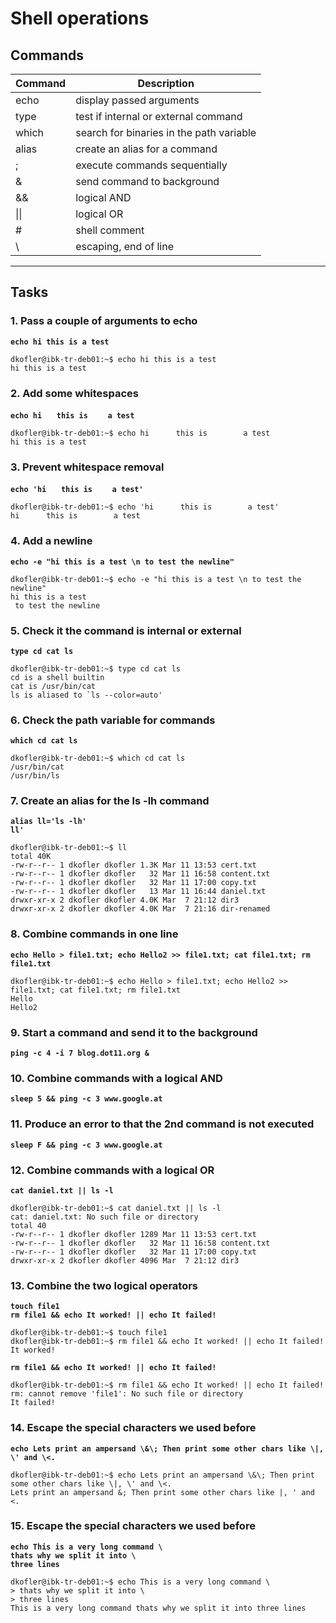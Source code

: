# Shell operations
## Commands
| Command | Description |
| ---| --- |
| echo | display passed arguments |
| type | test if internal or external command |
| which | search for binaries in the path variable |
| alias | create an alias for a command |
| ; | execute commands sequentially |
| & | send command to background |
| && | logical AND |
| \|\| | logical OR |
| # | shell comment |
| \\ | escaping, end of line |
---

## Tasks
### 1. Pass a couple of arguments to echo
**`echo hi this is a test`**
```
dkofler@ibk-tr-deb01:~$ echo hi this is a test
hi this is a test
```

### 2. Add some whitespaces
**`echo hi`** &nbsp;&nbsp;&nbsp;&nbsp; **`this is`** &nbsp;&nbsp;&nbsp;&nbsp;&nbsp;&nbsp; **`a test`**
```
dkofler@ibk-tr-deb01:~$ echo hi      this is        a test
hi this is a test
```

### 3. Prevent whitespace removal
**`echo 'hi`** &nbsp;&nbsp;&nbsp;&nbsp; **`this is`** &nbsp;&nbsp;&nbsp;&nbsp;&nbsp;&nbsp; **`a test'`**
```
dkofler@ibk-tr-deb01:~$ echo 'hi      this is        a test'
hi      this is        a test
```

### 4. Add a newline
**`echo -e "hi this is a test \n to test the newline"`**
```
dkofler@ibk-tr-deb01:~$ echo -e "hi this is a test \n to test the newline"
hi this is a test 
 to test the newline
```

### 5. Check it the command is internal or external
**`type cd cat ls`**
```
dkofler@ibk-tr-deb01:~$ type cd cat ls
cd is a shell builtin
cat is /usr/bin/cat
ls is aliased to `ls --color=auto'
```

### 6. Check the path variable for commands
**`which cd cat ls`**
```
dkofler@ibk-tr-deb01:~$ which cd cat ls
/usr/bin/cat
/usr/bin/ls
```

### 7. Create an alias for the ls -lh command
**`alias ll='ls -lh'`**  
**`ll'`**
```
dkofler@ibk-tr-deb01:~$ ll
total 40K
-rw-r--r-- 1 dkofler dkofler 1.3K Mar 11 13:53 cert.txt
-rw-r--r-- 1 dkofler dkofler   32 Mar 11 16:58 content.txt
-rw-r--r-- 1 dkofler dkofler   32 Mar 11 17:00 copy.txt
-rw-r--r-- 1 dkofler dkofler   13 Mar 11 16:44 daniel.txt
drwxr-xr-x 2 dkofler dkofler 4.0K Mar  7 21:12 dir3
drwxr-xr-x 2 dkofler dkofler 4.0K Mar  7 21:16 dir-renamed
```

### 8. Combine commands in one line
**`echo Hello > file1.txt; echo Hello2 >> file1.txt; cat file1.txt; rm file1.txt`**
```
dkofler@ibk-tr-deb01:~$ echo Hello > file1.txt; echo Hello2 >> file1.txt; cat file1.txt; rm file1.txt
Hello
Hello2
```

### 9. Start a command and send it to the background
**`ping -c 4 -i 7 blog.dot11.org &`**

### 10. Combine commands with a logical AND
**`sleep 5 && ping -c 3 www.google.at`**

### 11. Produce an error to that the 2nd command is not executed
**`sleep F && ping -c 3 www.google.at`**

### 12. Combine commands with a logical OR
**`cat daniel.txt || ls -l`**
```
dkofler@ibk-tr-deb01:~$ cat daniel.txt || ls -l
cat: daniel.txt: No such file or directory
total 40
-rw-r--r-- 1 dkofler dkofler 1289 Mar 11 13:53 cert.txt
-rw-r--r-- 1 dkofler dkofler   32 Mar 11 16:58 content.txt
-rw-r--r-- 1 dkofler dkofler   32 Mar 11 17:00 copy.txt
drwxr-xr-x 2 dkofler dkofler 4096 Mar  7 21:12 dir3
```

### 13. Combine the two logical operators
**`touch file1`**  
**`rm file1 && echo It worked! || echo It failed!`**  
```
dkofler@ibk-tr-deb01:~$ touch file1
dkofler@ibk-tr-deb01:~$ rm file1 && echo It worked! || echo It failed!
It worked!
```
**`rm file1 && echo It worked! || echo It failed!`**
```
dkofler@ibk-tr-deb01:~$ rm file1 && echo It worked! || echo It failed!
rm: cannot remove 'file1': No such file or directory
It failed!
```

### 14. Escape the special characters we used before
**`echo Lets print an ampersand \&\; Then print some other chars like \|, \' and \<.`**
```
dkofler@ibk-tr-deb01:~$ echo Lets print an ampersand \&\; Then print some other chars like \|, \' and \<.
Lets print an ampersand &; Then print some other chars like |, ' and <.
```

### 15. Escape the special characters we used before
**`echo This is a very long command \`**  
**`thats why we split it into \`**  
**`three lines`**
```
dkofler@ibk-tr-deb01:~$ echo This is a very long command \
> thats why we split it into \
> three lines
This is a very long command thats why we split it into three lines
```